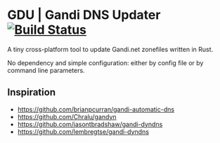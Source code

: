 # GDU | Gandi DNS Updater [![Build Status](https://travis-ci.org/dlecan/gandi-dns-updater.svg?branch=master)](https://travis-ci.org/dlecan/gandi-dns-updater)
A tiny cross-platform tool to update Gandi.net zonefiles written in Rust.

No dependency and simple configuration: either by config file or by command line parameters.

## Inspiration
- https://github.com/brianpcurran/gandi-automatic-dns
- https://github.com/Chralu/gandyn
- https://github.com/jasontbradshaw/gandi-dyndns
- https://github.com/lembregtse/gandi-dyndns
